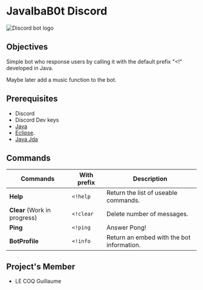 # JavalbaB0t Discord

![Discord bot logo](https://miro.medium.com/max/768/1*FsXyJE3I-uXjP1RsMBM1XA.png)

## Objectives

Simple bot who response users by calling it with the default prefix "<!" developed in Java.

Maybe later add a music function to the bot.

## Prerequisites

- Discord
- Discord Dev keys
- [Java](https://www.java.com/)
- [Eclipse](https://www.eclipse.org/).
- [Java Jda](https://github.com/DV8FromTheWorld/JDA)

## Commands

| Commands                     | With prefix | Description                               |
| ---------------------------- | ----------- | ----------------------------------------- |
| **Help**                     | `<!help`    | Return the list of useable commands.      |
| **Clear** (Work in progress) | `<!clear`   | Delete number of messages.                |
| **Ping**                     | `<!ping`    | Answer Pong!                              |
| **BotProfile**               | `<!info`    | Return an embed with the bot information. |

## Project's Member

- LE COQ Guillaume